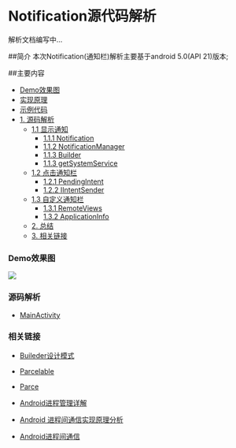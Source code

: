 # Notification源代码解析


解析文档编写中...


##简介
本次Notification(通知栏)解析主要基于android 5.0(API 21)版本;


##主要内容

 - <a href="#demo">Demo效果图</a>
 - <a href="#principle">实现原理</a>
 - <a href="#demoCode">示例代码</a>
 - <a href="SourceCode">1. 源码解析</a>
    - <a href="showNotificationAnalysis">1.1 显示通知</a>
        - <a href="">1.1.1 Notification</a>
        - <a href="">1.1.2 NotificationManager</a>
        - <a href="">1.1.3 Builder</a>
        - <a href="">1.1.3 getSystemService</a>
    - <a href="clickNotificationAnalysis">1.2 点击通知栏</a>
        - <a href="">1.2.1 PendingIntent</a>
        - <a href="">1.2.2 IIntentSender</a>
    - <a href="myNotificationAnalysis">1.3 自定义通知栏</a>
        - <a href="">1.3.1 RemoteViews</a>
        - <a href="">1.3.2 ApplicationInfo</a>
    - <a href="summary">2. 总结 </a>
    - <a href="hrefs">3. 相关链接 </a>


### <div id="demo">Demo效果图</div>

<img src="https://github.com/Allyns/NotificationAnalysis/blob/master/Untitled.gif"/>


### <dev id="SourceCode">源码解析</div>
 - [MainActivity](https://github.com/Allyns/NotificationAnalysis/blob/master/app/src/main/java/com/example/apple/notificationanalysis/MainActivity.java)


### <dev id="hrefs">相关链接</div>

 - [Buileder设计模式](http://www.cnblogs.com/bastard/archive/2011/11/21/2257625.html)

 - [Parcelable](http://www.cnblogs.com/renqingping/archive/2012/10/25/Parcelable.html)

 - [Parce](http://blog.csdn.net/mznewfacer/article/details/7847379)

 - [Android进程管理详解](http://blog.csdn.net/hyggt/article/details/7255043)

 - [Android 进程间通信实现原理分析](http://www.jb51.net/article/37797.htm)

 - [Android进程间通信](http://www.cnblogs.com/imlucky/p/3246013.html)
